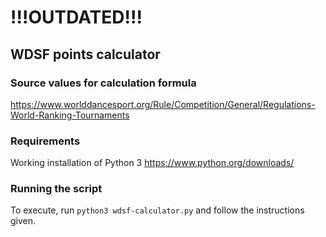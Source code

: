 # !!!OUTDATED!!!

## WDSF points calculator

### Source values for calculation formula

https://www.worlddancesport.org/Rule/Competition/General/Regulations-World-Ranking-Tournaments

### Requirements

Working installation of Python 3 https://www.python.org/downloads/

### Running the script

To execute, run `python3 wdsf-calculator.py` and follow the instructions given.
